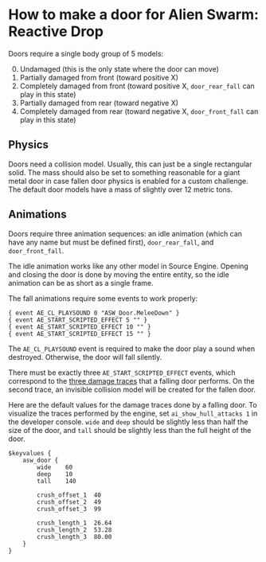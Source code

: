 # How to make a door for Alien Swarm: Reactive Drop

Doors require a single body group of 5 models:

0. Undamaged (this is the only state where the door can move)
1. Partially damaged from front (toward positive X)
2. Completely damaged from front (toward positive X, `door_rear_fall` can play in this state)
3. Partially damaged from rear (toward negative X)
4. Completely damaged from rear (toward negative X, `door_front_fall` can play in this state)

## Physics

Doors need a collision model. Usually, this can just be a single rectangular solid. The mass should also be set to something reasonable for a giant metal door in case fallen door physics is enabled for a custom challenge. The default door models have a mass of slightly over 12 metric tons.

## Animations

Doors require three animation sequences: an idle animation (which can have any name but must be defined first), `door_rear_fall`, and `door_front_fall`.

The idle animation works like any other model in Source Engine. Opening and closing the door is done by moving the entire entity, so the idle animation can be as short as a single frame.

The fall animations require some events to work properly:

```
{ event AE_CL_PLAYSOUND 0 "ASW_Door.MeleeDown" }
{ event AE_START_SCRIPTED_EFFECT 5 "" }
{ event AE_START_SCRIPTED_EFFECT 10 "" }
{ event AE_START_SCRIPTED_EFFECT 15 "" }
```

The `AE_CL_PLAYSOUND` event is required to make the door play a sound when destroyed. Otherwise, the door will fall silently.

There must be exactly three `AE_START_SCRIPTED_EFFECT` events, which correspond to the [three damage traces](
https://user-images.githubusercontent.com/4257305/200387590-c587b981-48ea-44ed-895c-ff7c82821854.mp4) that a falling door performs. On the second trace, an invisible collision model will be created for the fallen door.

Here are the default values for the damage traces done by a falling door. To visualize the traces performed by the engine, set `ai_show_hull_attacks 1` in the developer console. `wide` and `deep` should be slightly less than half the size of the door, and `tall` should be slightly less than the full height of the door.

```
$keyvalues {
	asw_door {
		wide	60
		deep	10
		tall	140

		crush_offset_1	40
		crush_offset_2	49
		crush_offset_3	99

		crush_length_1	26.64
		crush_length_2	53.28
		crush_length_3	80.00
	}
}
```
